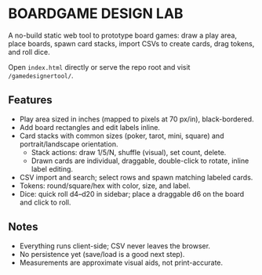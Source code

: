 # BOARDGAME DESIGN LAB

A no-build static web tool to prototype board games: draw a play area, place boards, spawn card stacks, import CSVs to create cards, drag tokens, and roll dice.

Open `index.html` directly or serve the repo root and visit `/gamedesignertool/`.

## Features
- Play area sized in inches (mapped to pixels at 70 px/in), black-bordered.
- Add board rectangles and edit labels inline.
- Card stacks with common sizes (poker, tarot, mini, square) and portrait/landscape orientation.
  - Stack actions: draw 1/5/N, shuffle (visual), set count, delete.
  - Drawn cards are individual, draggable, double-click to rotate, inline label editing.
- CSV import and search; select rows and spawn matching labeled cards.
- Tokens: round/square/hex with color, size, and label.
- Dice: quick roll d4–d20 in sidebar; place a draggable d6 on the board and click to roll.

## Notes
- Everything runs client-side; CSV never leaves the browser.
- No persistence yet (save/load is a good next step).
- Measurements are approximate visual aids, not print-accurate.
